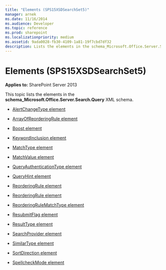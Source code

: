 ```yaml
---
title: "Elements (SPS15XSDSearchSet5)"
manager: arnek
ms.date: 11/16/2014
ms.audience: Developer
ms.topic: reference
ms.prod: sharepoint
ms.localizationpriority: medium
ms.assetid: 9ada0028-fb30-4109-1a81-19f7cbd7df32
description: Lists the elements in the schema_Microsoft.Office.Server.Search.Query XML schema.
---
```


# Elements (SPS15XSDSearchSet5)

**Applies to:** SharePoint Server 2013

This topic lists the elements in the **schema_Microsoft.Office.Server.Search.Query** XML schema.
  
- [AlertChangeType element](alertchangetype-element-sps15xsdsearchset5.md)
    
- [ArrayOfReorderingRule element](arrayofreorderingrule-element-sps15xsdsearchset5.md)
    
- [Boost element](boost-element-reorderingrule-complextypesps15xsdsearchset5.md)
    
- [KeywordInclusion element](keywordinclusion-element-sps15xsdsearchset5.md)
    
- [MatchType element](matchtype-element-reorderingrule-complextypesps15xsdsearchset5.md)
    
- [MatchValue element](matchvalue-element-reorderingrule-complextypesps15xsdsearchset5.md)
    
- [QueryAuthenticationType element](queryauthenticationtype-element-sps15xsdsearchset5.md)
    
- [QueryHint element](queryhint-element-sps15xsdsearchset5.md)
    
- [ReorderingRule element](reorderingrule-element-arrayofreorderingrule-complextypesps15xsdsearchset5.md)
    
- [ReorderingRule element](reorderingrule-element-sps15xsdsearchset5.md)
    
- [ReorderingRuleMatchType element](reorderingrulematchtype-element-sps15xsdsearchset5.md)
    
- [ResubmitFlag element](resubmitflag-element-sps15xsdsearchset5.md)
    
- [ResultType element](resulttype-element-sps15xsdsearchset5.md)
    
- [SearchProvider element](searchprovider-element-sps15xsdsearchset5.md)
    
- [SimilarType element](similartype-element-sps15xsdsearchset5.md)
    
- [SortDirection element](sortdirection-element-sps15xsdsearchset5.md)
    
- [SpellcheckMode element](spellcheckmode-element-sps15xsdsearchset5.md)
    

